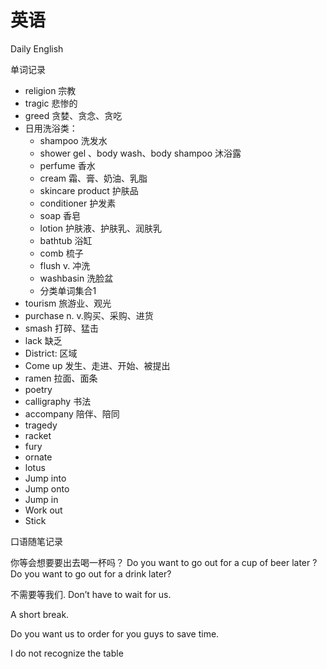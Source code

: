 # 英语

Daily English

单词记录

- religion 宗教
- tragic 悲惨的
- greed 贪婪、贪念、贪吃
- 日用洗浴类：
    - shampoo 洗发水
    - shower gel 、body wash、body shampoo 沐浴露
    - perfume 香水
    - cream 霜、膏、奶油、乳脂
    - skincare product 护肤品
    - conditioner 护发素
    - soap 香皂
    - lotion 护肤液、护肤乳、润肤乳
    - bathtub 浴缸
    - comb 梳子
    - flush v. 冲洗
    - washbasin 洗脸盆
    - 分类单词集合1
- tourism 旅游业、观光
- purchase n. v.购买、采购、进货
- smash 打碎、猛击
- lack 缺乏
- District: 区域
- Come up 发生、走进、开始、被提出
- ramen 拉面、面条
- poetry 
- calligraphy 书法
- accompany 陪伴、陪同
- tragedy
- racket
- fury
- ornate
- lotus
- Jump into 
- Jump onto 
- Jump in
- Work out 
- Stick 

口语随笔记录

你等会想要要出去喝一杯吗？
Do you want to go out for a cup of beer later ?
Do you want to go out for a drink later?

不需要等我们.
Don’t have to wait for us.

A short break.

Do you want us to order for you guys to save time.

I do not recognize the table